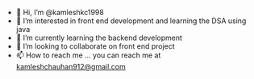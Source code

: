 - 👋 Hi, I’m @kamleshkc1998
- 👀 I’m interested in front end development and learning the DSA using java 
- 🌱 I’m currently learning  the backend development
- 💞️ I’m looking to collaborate on front end project 
- 📫 How to reach me ...
you can reach me  at kamleshchauhan912@gmail.com

<!---
kamleshkc1998/kamleshkc1998 is a ✨ special ✨ repository because its `README.md` (this file) appears on your GitHub profile.
You can click the Preview link to take a look at your changes.
--->
